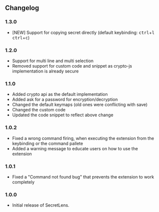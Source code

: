 ## Changelog

### 1.3.0

- [NEW] Support for copying secret directly (default keybinding: <kbd>ctrl</kbd>+<kbd>l</kbd> <kbd>ctrl</kbd>+<kbd>c</kbd>)

### 1.2.0

- Support for multi line and multi selection
- Removed support for custom code and snippet as crypto-js implementation is already secure

### 1.1.0

- Added crypto api as the default implementation 
- Added ask for a password for encryption/decryption
- Changed the default keymaps (old ones were conflicting with save)
- Changed the custom code
- Updated the code snippet to reflect above change

### 1.0.2

- Fixed a wrong command firing, when executing the extension from the keybinding or the command pallete
- Added a warning message to educate users on how to use the extension

### 1.0.1

- Fixed a "Command not found bug" that prevents the extension to work completely 

### 1.0.0

- Initial release of SecretLens.